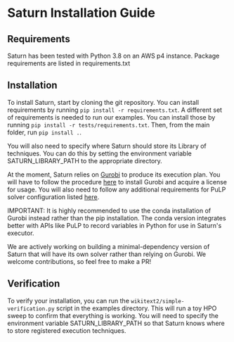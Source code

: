 # Saturn Installation Guide


## Requirements

Saturn has been tested with Python 3.8 on an AWS p4 instance. Package requirements are listed in requirements.txt

## Installation

To install Saturn, start by cloning the git repository. You can install requirements by running ``pip install -r requirements.txt``.
A different set of requirements is needed to run our examples. You can install those by running ``pip install -r tests/requirements.txt``.
Then, from the main folder, run ``pip install .``.

You will also need to specify where Saturn should store its Library of techniques. You can do this by setting the environment
variable SATURN_LIBRARY_PATH to the appropriate directory.

At the moment, Saturn relies on [Gurobi](https://www.gurobi.com/) to produce its execution plan. You will have to follow
the procedure [here](https://support.gurobi.com/hc/en-us/articles/360044290292-How-do-I-install-Gurobi-for-Python-) to install Gurobi
and acquire a license for usage. You will also need to follow any additional requirements for PuLP solver configuration
listed [here](https://coin-or.github.io/pulp/guides/how_to_configure_solvers.html). 

IMPORTANT: It is highly recommended to use the conda installation of Gurobi instead
rather than the pip installation. The conda version integrates better with APIs like PuLP to record variables in Python
for use in Saturn's executor.

We are actively working on building a minimal-dependency version of Saturn that will have its own solver rather than relying on Gurobi.
We welcome contributions, so feel free to make a PR!

## Verification
To verify your installation, you can run the ``wikitext2/simple-verification.py`` script in the examples directory. 
This will run a toy HPO sweep to confirm that everything is working. You will need to specify the environment
variable SATURN_LIBRARY_PATH so that Saturn knows where to store registered execution techniques.